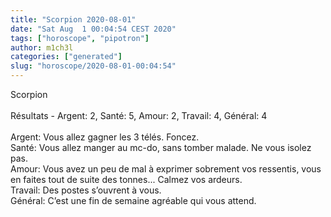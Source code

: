 ```yaml
---
title: "Scorpion 2020-08-01"
date: "Sat Aug  1 00:04:54 CEST 2020"
tags: ["horoscope", "pipotron"]
author: m1ch3l
categories: ["generated"]
slug: "horoscope/2020-08-01-00:04:54"
---
```


Scorpion<br>
<br>
Résultats - Argent: 2, Santé: 5, Amour: 2, Travail: 4, Général: 4<br>
<br>
Argent:  Vous allez gagner les 3 télés. Foncez.<br>
Santé:   Vous allez manger au mc-do, sans tomber malade. Ne vous isolez pas.<br>
Amour:   Vous avez un peu de mal à exprimer sobrement vos ressentis, vous en faites tout de suite des tonnes... Calmez vos ardeurs.<br>
Travail: Des postes s’ouvrent à vous. <br>
Général: C’est une fin de semaine agréable qui vous attend.<br>
